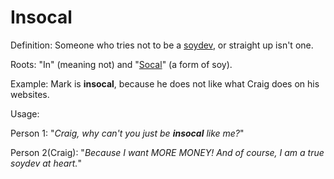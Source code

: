 # Insocal

Definition: Someone who tries not to be a <a href="https://daarkdev.github.io/thesimpledictionary-words/soydev.html">soydev</a>,
or straight up isn't one.

Roots: "In" (meaning not) and  "<a href="https://daarkdev.github.io/thesimpledictionary-words/socal.html">Socal</a>" (a form of soy).

Example: Mark is __insocal__, because he does not like what Craig does on his websites.

Usage:

Person 1: "*Craig, why can't you just be __insocal__ like me?*"

Person 2(Craig): "*Because I want MORE MONEY! And of course, I am a true soydev at heart.*"
